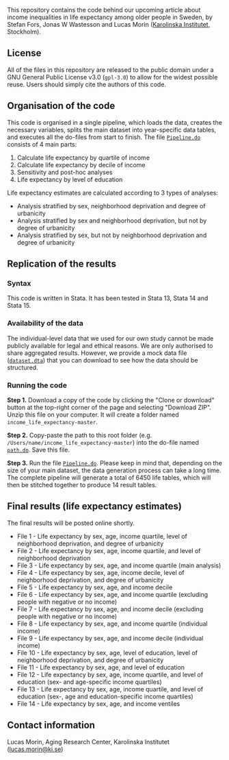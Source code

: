This repository contains the code behind our upcoming article about income inequalities in life expectancy among older people in Sweden, by Stefan Fors, Jonas W Wastesson and Lucas Morin ([Karolinska Institutet](https://ki.se/en/startpage), Stockholm). 

## License
All of the files in this repository are released to the public domain under a GNU General Public License v3.0 (```gpl-3.0```)
 to allow for the widest possible reuse. Users should simply cite the authors of this code.

## Organisation of the code
This code is organised in a single pipeline, which loads the data, creates the necessary variables, splits the main dataset into year-specific data tables, and executes all the do-files from start to finish. The file [```Pipeline.do```](https://github.com/lucasmorin/income_life_expectancy/blob/master/Pipeline.do) consists of 4 main parts:
1. Calculate life expectancy by quartile of income
2. Calculate life expectancy by decile of income
3. Sensitivity and post-hoc analyses
4. Life expectancy by level of education

Life expectancy estimates are calculated according to 3 types of analyses:
* Analysis stratified by sex, neighborhood deprivation and degree of urbanicity
* Analysis stratified by sex and neighborhood deprivation, but not by degree of urbanicity
* Analysis stratified by sex, but not by neighborhood deprivation and degree of urbanicity

## Replication of the results
### Syntax
This code is written in Stata. It has been tested in Stata 13, Stata 14 and Stata 15.
### Availability of the data
The individual-level data that we used for our own study cannot be made publicly available for legal and ethical reasons. We are only authorised to share aggregated results. However, we provide a mock data file ([```dataset.dta```](https://github.com/lucasmorin/income_life_expectancy/blob/master/dataset.dta)) that you can download to see how the data should be structured.
### Running the code
**Step 1.** Download a copy of the code by clicking the "Clone or download" button at the top-right corner of the page and selecting "Download ZIP". Unzip this file on your computer. It will create a folder named ```income_life_expectancy-master```.

**Step 2.** Copy-paste the path to this root folder (e.g. ```/Users/name/income_life_expectancy-master```) into the do-file named [```path.do```](https://github.com/lucasmorin/income_life_expectancy/blob/master/path.do). Save this file.

**Step 3.** Run the file [```Pipeline.do```](https://github.com/lucasmorin/income_life_expectancy/blob/master/Pipeline.do). Please keep in mind that, depending on the size of your main dataset, the data generation process can take a long time. The complete pipeline will generate a total of 6450 life tables, which will then be stitched together to produce 14 result tables.

## Final results (life expectancy estimates)
The final results will be posted online shortly. 

* File 1 - Life expectancy by sex, age, income quartile, level of neighborhood deprivation, and degree of urbanicity
* File 2 - Life expectancy by sex, age, income quartile, and level of neighborhood deprivation
* File 3 - Life expectancy by sex, age, and income quartile (main analysis)
* File 4 - Life expectancy by sex, age, income decile, level of neighborhood deprivation, and degree of urbanicity
* File 5 - Life expectancy by sex, age, and income decile
* File 6 - Life expectancy by sex, age, and income quartile (excluding people with negative or no income)
* File 7 - Life expectancy by sex, age, and income decile (excluding people with negative or no income)
* File 8 - Life expectancy by sex, age, and income quartile (individual income)
* File 9 - Life expectancy by sex, age, and income decile (individual income)
* File 10 - Life expectancy by sex, age, level of education, level of neighborhood deprivation, and degree of urbanicity
* File 11 - Life expectancy by sex, age, and level of education
* File 12 - Life expectancy by sex, age, income quartile, and level of education (sex- and age-specific income quartiles)
* File 13 - Life expectancy by sex, age, income quartile, and level of education (sex-, age and education-specific income quartiles)
* File 14 - Life expectancy by sex, age, and income ventiles

## Contact information
Lucas Morin, Aging Research Center, Karolinska Institutet (lucas.morin@ki.se)
